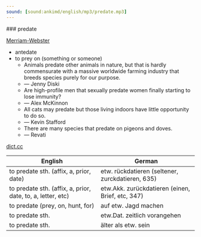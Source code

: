 ```yaml
---
sound: [sound:ankimd/english/mp3/predate.mp3]
---
```


\### predate

[Merriam-Webster](https://www.merriam-webster.com/dictionary/predate)

- antedate
- to prey on (something or someone)
    - Animals predate other animals in nature, but that is hardly commensurate with a massive worldwide farming industry that breeds species purely for our purpose.
    - — Jenny Diski
    - Are high-profile men that sexually predate women finally starting to lose immunity?
    - — Alex McKinnon
    - All cats may predate but those living indoors have little opportunity to do so.
    - — Kevin Stafford
    - There are many species that predate on pigeons and doves.
    - — Revati

[dict.cc](https://www.dict.cc/predate)

| English        | German       |
| -------------- | ------------ |
| to predate sth. (affix, a, prior, date) | etw. rückdatieren (seltener, zurckdatieren, 635) |
| to predate sth. (affix, a, prior, date, to, a, letter, etc) | etw.Akk. zurückdatieren (einen, Brief, etc, 347) |
| to predate (prey, on, hunt, for) | auf etw. Jagd machen |
| to predate sth. | etw.Dat. zeitlich vorangehen |
| to predate sth. | älter als etw. sein |
